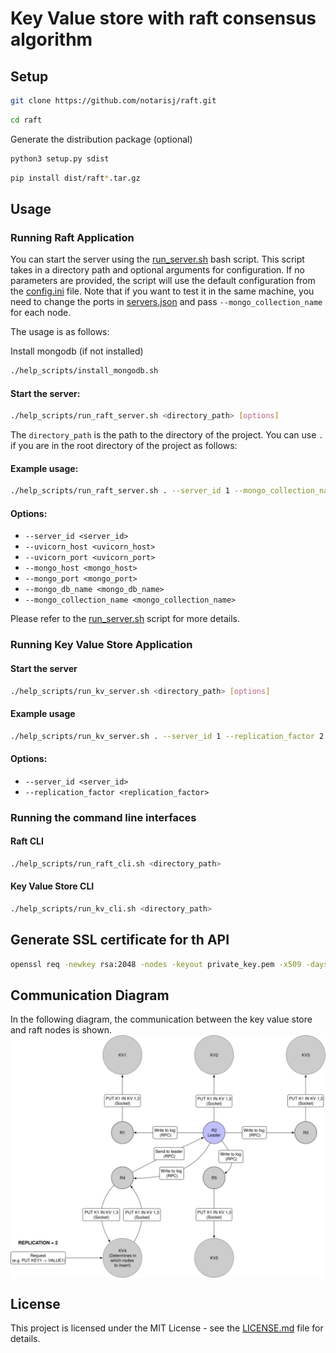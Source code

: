# Key Value store with raft consensus algorithm

## Setup

```bash
git clone https://github.com/notarisj/raft.git
```

```bash
cd raft
```

Generate the distribution package (optional)
```bash
python3 setup.py sdist
```

```bash
pip install dist/raft*.tar.gz
```

## Usage

### Running Raft Application
You can start the server using the [run_server.sh](help_scripts/run_raft_server.sh) bash script. This script takes in a 
directory path and optional arguments for configuration. If no parameters are provided,
the script will use the default configuration from the [config.ini](src/configurations/config.ini) 
file. Note that if you want to test it in the same machine, you need to change the ports
in [servers.json](src/configurations/servers.json) and pass `--mongo_collection_name` 
for each node.

The usage is as follows:

Install mongodb (if not installed)
```bash
./help_scripts/install_mongodb.sh
```

#### Start the server:
```bash
./help_scripts/run_raft_server.sh <directory_path> [options]
```

The `directory_path` is the path to the directory of the project. You can use `.` if 
you are in the root directory of the project as follows:

#### Example usage:
```bash
./help_scripts/run_raft_server.sh . --server_id 1 --mongo_collection_name raft1
```

#### Options:

- `--server_id <server_id>`
- `--uvicorn_host <uvicorn_host>`
- `--uvicorn_port <uvicorn_port>`
- `--mongo_host <mongo_host>`
- `--mongo_port <mongo_port>`
- `--mongo_db_name <mongo_db_name>`
- `--mongo_collection_name <mongo_collection_name>`


Please refer to the [run_server.sh](help_scripts/run_raft_server.sh) script for 
more details.

### Running Key Value Store Application

#### Start the server
```bash
./help_scripts/run_kv_server.sh <directory_path> [options]
```

#### Example usage

```bash
./help_scripts/run_kv_server.sh . --server_id 1 --replication_factor 2
```

#### Options:

- `--server_id <server_id>`
- `--replication_factor <replication_factor>`

### Running the command line interfaces

#### Raft CLI
```bash
./help_scripts/run_raft_cli.sh <directory_path>
```

#### Key Value Store CLI
```bash
./help_scripts/run_kv_cli.sh <directory_path>
```

## Generate SSL certificate for th API
```bash
openssl req -newkey rsa:2048 -nodes -keyout private_key.pem -x509 -days 365 -out certificate.pem -subj "/CN=localhost" -addext "subjectAltName = IP:127.0.0.1, DNS:localhost"
```

## Communication Diagram
In the following diagram, the communication between the key value store and raft nodes is shown.
<img src="./diagram/communication_diagram.svg" alt="Communications diagram" style="display: block; margin: 0 auto;" width="800">

## License

This project is licensed under the MIT License - see the [LICENSE.md](LICENSE) file for details.